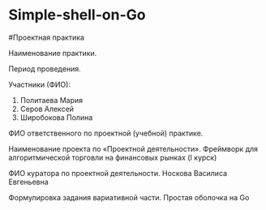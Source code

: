 # Simple-shell-on-Go
#Проектная практика

Наименование практики.

Период проведения.

Участники (ФИО):
1. Политаева Мария
2. Серов Алексей
3. Широбокова Полина

ФИО ответственного по проектной (учебной) практике.

Наименование проекта по «Проектной деятельности».
Фреймворк для алгоритмической торговли на финансовых рынках (I курск)

ФИО куратора по проектной деятельности.
Носкова Василиса Евгеньевна

Формулировка задания вариативной части.
Простая оболочка на Go
